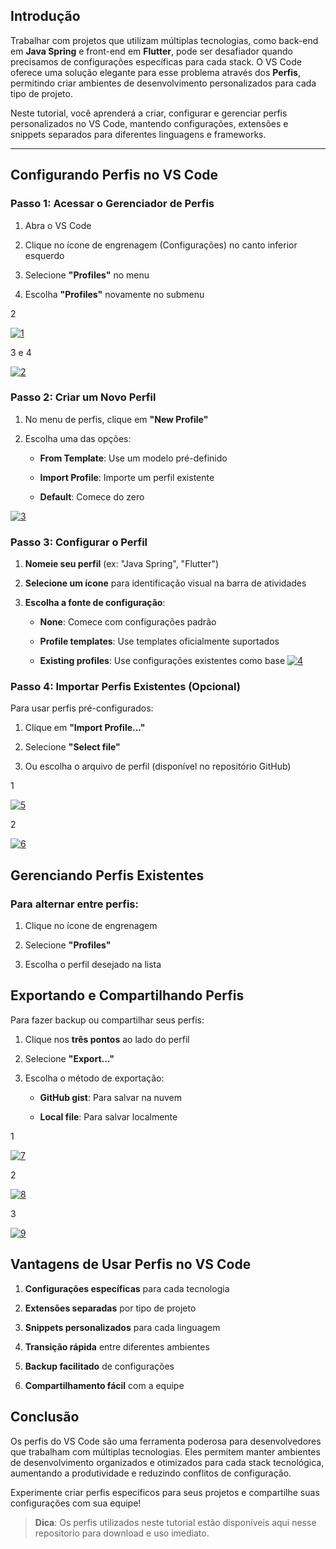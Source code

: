 ## Introdução

Trabalhar com projetos que utilizam múltiplas tecnologias, como back-end em **Java Spring** e front-end em **Flutter**, pode ser desafiador quando precisamos de configurações específicas para cada stack. O VS Code oferece uma solução elegante para esse problema através dos **Perfis**, permitindo criar ambientes de desenvolvimento personalizados para cada tipo de projeto.

Neste tutorial, você aprenderá a criar, configurar e gerenciar perfis personalizados no VS Code, mantendo configurações, extensões e snippets separados para diferentes linguagens e frameworks.

---

## Configurando Perfis no VS Code

### Passo 1: Acessar o Gerenciador de Perfis

1. Abra o VS Code
    
2. Clique no ícone de engrenagem (Configurações) no canto inferior esquerdo 
    
3. Selecione **"Profiles"** no menu
    
4. Escolha **"Profiles"** novamente no submenu

<p>2</p>
<a href="https://imgbb.com/"><img src="https://i.ibb.co/Xr3fFMB6/1.png" alt="1" border="0"></a>


<p>3 e 4</p>

<a href="https://imgbb.com/"><img src="https://i.ibb.co/QF2RVKTJ/2.png" alt="2" border="0"></a>

### Passo 2: Criar um Novo Perfil

1. No menu de perfis, clique em **"New Profile"**
    
2. Escolha uma das opções:
    
    - **From Template**: Use um modelo pré-definido
        
    - **Import Profile**: Importe um perfil existente
        
    - **Default**: Comece do zero
   
<a href="https://imgbb.com/"><img src="https://i.ibb.co/LDrRmrBL/3.png" alt="3" border="0"></a>

### Passo 3: Configurar o Perfil

1. **Nomeie seu perfil** (ex: "Java Spring", "Flutter")
    
2. **Selecione um ícone** para identificação visual na barra de atividades
    
3. **Escolha a fonte de configuração**:
    
    - **None**: Comece com configurações padrão
        
    - **Profile templates**: Use templates oficialmente suportados
        
    - **Existing profiles**: Use configurações existentes como base
<a href="https://ibb.co/hRL5C8h9"><img src="https://i.ibb.co/99cXGYzg/4.png" alt="4" border="0"></a>

### Passo 4: Importar Perfis Existentes (Opcional)

Para usar perfis pré-configurados:

1. Clique em **"Import Profile..."**
    
2. Selecione **"Select file"**
    
3. Ou escolha o arquivo de perfil (disponível no repositório GitHub)

<p>1</p>
<a href="https://imgbb.com/"><img src="https://i.ibb.co/2Y5zkQ2T/5.png" alt="5" border="0"></a>
<p>2</p>
<a href="https://imgbb.com/"><img src="https://i.ibb.co/39SWcvVq/6.png" alt="6" border="0"></a>


## Gerenciando Perfis Existentes

### Para alternar entre perfis:

1. Clique no ícone de engrenagem
    
2. Selecione **"Profiles"**
    
3. Escolha o perfil desejado na lista



## Exportando e Compartilhando Perfis

Para fazer backup ou compartilhar seus perfis:

1. Clique nos **três pontos** ao lado do perfil
    
2. Selecione **"Export..."**
    
3. Escolha o método de exportação:
    
    - **GitHub gist**: Para salvar na nuvem
        
    - **Local file**: Para salvar localmente

<p>1</p>
<a href="https://imgbb.com/"><img src="https://i.ibb.co/8gyxD2yK/7.png" alt="7" border="0"></a>
<p>2</p>
<a href="https://imgbb.com/"><img src="https://i.ibb.co/RGYBH3M4/8.png" alt="8" border="0"></a>
<p>3</p>
<a href="https://ibb.co/N2gr47sN"><img src="https://i.ibb.co/HTLCJXVP/9.png" alt="9" border="0"></a>



## Vantagens de Usar Perfis no VS Code

1. **Configurações específicas** para cada tecnologia
    
2. **Extensões separadas** por tipo de projeto
    
3. **Snippets personalizados** para cada linguagem
    
4. **Transição rápida** entre diferentes ambientes
    
5. **Backup facilitado** de configurações
    
6. **Compartilhamento fácil** com a equipe



## Conclusão

Os perfis do VS Code são uma ferramenta poderosa para desenvolvedores que trabalham com múltiplas tecnologias. Eles permitem manter ambientes de desenvolvimento organizados e otimizados para cada stack tecnológica, aumentando a produtividade e reduzindo conflitos de configuração.

Experimente criar perfis específicos para seus projetos e compartilhe suas configurações com sua equipe!

> **Dica**: Os perfis utilizados neste tutorial estão disponíveis aqui nesse repositorio para download e uso imediato.
